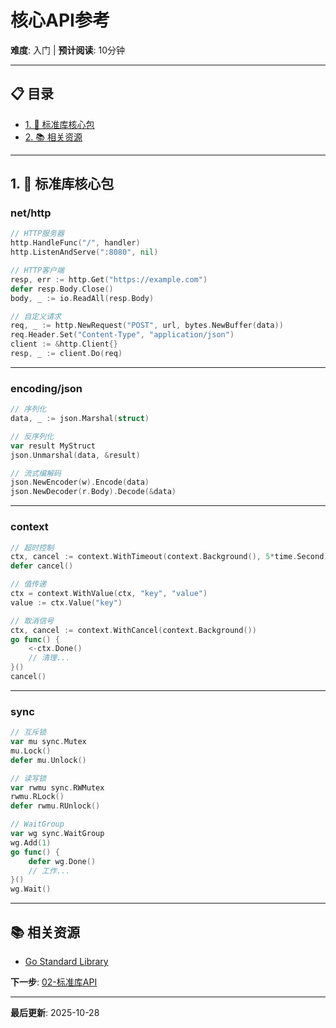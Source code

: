 # 核心API参考

**难度**: 入门 | **预计阅读**: 10分钟

---

## 📋 目录

- [1. 📖 标准库核心包](#1--标准库核心包)
- [2. 📚 相关资源](#2--相关资源)

---

## 1. 📖 标准库核心包

### net/http

```go
// HTTP服务器
http.HandleFunc("/", handler)
http.ListenAndServe(":8080", nil)

// HTTP客户端
resp, err := http.Get("https://example.com")
defer resp.Body.Close()
body, _ := io.ReadAll(resp.Body)

// 自定义请求
req, _ := http.NewRequest("POST", url, bytes.NewBuffer(data))
req.Header.Set("Content-Type", "application/json")
client := &http.Client{}
resp, _ := client.Do(req)
```

---

### encoding/json

```go
// 序列化
data, _ := json.Marshal(struct)

// 反序列化
var result MyStruct
json.Unmarshal(data, &result)

// 流式编解码
json.NewEncoder(w).Encode(data)
json.NewDecoder(r.Body).Decode(&data)
```

---

### context

```go
// 超时控制
ctx, cancel := context.WithTimeout(context.Background(), 5*time.Second)
defer cancel()

// 值传递
ctx = context.WithValue(ctx, "key", "value")
value := ctx.Value("key")

// 取消信号
ctx, cancel := context.WithCancel(context.Background())
go func() {
    <-ctx.Done()
    // 清理...
}()
cancel()
```

---

### sync

```go
// 互斥锁
var mu sync.Mutex
mu.Lock()
defer mu.Unlock()

// 读写锁
var rwmu sync.RWMutex
rwmu.RLock()
defer rwmu.RUnlock()

// WaitGroup
var wg sync.WaitGroup
wg.Add(1)
go func() {
    defer wg.Done()
    // 工作...
}()
wg.Wait()
```

---

## 📚 相关资源

- [Go Standard Library](https://pkg.go.dev/std)

**下一步**: [02-标准库API](./02-标准库API.md)

---

**最后更新**: 2025-10-28

